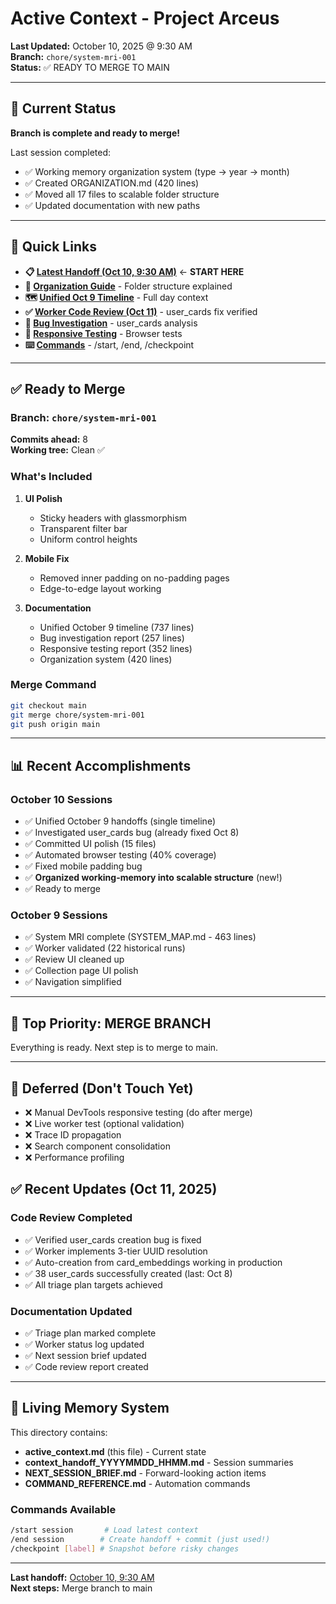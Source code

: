 # Active Context - Project Arceus

**Last Updated:** October 10, 2025 @ 9:30 AM  
**Branch:** `chore/system-mri-001`  
**Status:** ✅ READY TO MERGE TO MAIN

---

## 🎯 Current Status

**Branch is complete and ready to merge!**

Last session completed:
- ✅ Working memory organization system (type → year → month)
- ✅ Created ORGANIZATION.md (420 lines)
- ✅ Moved all 17 files to scalable folder structure
- ✅ Updated documentation with new paths

---

## 📖 Quick Links

- **📋 [Latest Handoff (Oct 10, 9:30 AM)](./handoffs/2025/10-october/context_handoff_20251010_0930.md)** ← **START HERE**
- **📂 [Organization Guide](./ORGANIZATION.md)** - Folder structure explained
- **🗺️ [Unified Oct 9 Timeline](./handoffs/2025/10-october/context_handoff_20251009_UNIFIED.md)** - Full day context
- **✅ [Worker Code Review (Oct 11)](./reports/2025/10-october/worker_code_review_20251011.md)** - user_cards fix verified
- **🐛 [Bug Investigation](./reports/2025/10-october/bug_investigation_user_cards_20251010.md)** - user_cards analysis
- **📱 [Responsive Testing](./reports/2025/10-october/responsive_testing_report_20251010.md)** - Browser tests
- **⌨️ [Commands](./COMMAND_REFERENCE.md)** - /start, /end, /checkpoint

---

## ✅ Ready to Merge

### Branch: `chore/system-mri-001`
**Commits ahead:** 8  
**Working tree:** Clean ✅

### What's Included
1. **UI Polish**
   - Sticky headers with glassmorphism
   - Transparent filter bar
   - Uniform control heights

2. **Mobile Fix**
   - Removed inner padding on no-padding pages
   - Edge-to-edge layout working

3. **Documentation**
   - Unified October 9 timeline (737 lines)
   - Bug investigation report (257 lines)
   - Responsive testing report (352 lines)
   - Organization system (420 lines)

### Merge Command
```bash
git checkout main
git merge chore/system-mri-001
git push origin main
```

---

## 📊 Recent Accomplishments

### October 10 Sessions
- ✅ Unified October 9 handoffs (single timeline)
- ✅ Investigated user_cards bug (already fixed Oct 8)
- ✅ Committed UI polish (15 files)
- ✅ Automated browser testing (40% coverage)
- ✅ Fixed mobile padding bug
- ✅ **Organized working-memory into scalable structure** (new!)
- ✅ Ready to merge

### October 9 Sessions
- ✅ System MRI complete (SYSTEM_MAP.md - 463 lines)
- ✅ Worker validated (22 historical runs)
- ✅ Review UI cleaned up
- ✅ Collection page UI polish
- ✅ Navigation simplified

---

## 🔴 Top Priority: MERGE BRANCH

Everything is ready. Next step is to merge to main.

---

## 🚫 Deferred (Don't Touch Yet)

- ❌ Manual DevTools responsive testing (do after merge)
- ❌ Live worker test (optional validation)
- ❌ Trace ID propagation
- ❌ Search component consolidation
- ❌ Performance profiling

## ✅ Recent Updates (Oct 11, 2025)

### Code Review Completed
- ✅ Verified user_cards creation bug is fixed
- ✅ Worker implements 3-tier UUID resolution
- ✅ Auto-creation from card_embeddings working in production
- ✅ 38 user_cards successfully created (last: Oct 8)
- ✅ All triage plan targets achieved

### Documentation Updated
- ✅ Triage plan marked complete
- ✅ Worker status log updated
- ✅ Next session brief updated
- ✅ Code review report created

---

## 🧠 Living Memory System

This directory contains:
- **active_context.md** (this file) - Current state
- **context_handoff_YYYYMMDD_HHMM.md** - Session summaries
- **NEXT_SESSION_BRIEF.md** - Forward-looking action items
- **COMMAND_REFERENCE.md** - Automation commands

### Commands Available
```bash
/start session       # Load latest context
/end session        # Create handoff + commit (just used!)
/checkpoint [label] # Snapshot before risky changes
```

---

**Last handoff:** [October 10, 9:30 AM](./handoffs/2025/10-october/context_handoff_20251010_0930.md)  
**Next steps:** Merge branch to main
